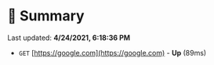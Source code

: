 # 📖 Summary
Last updated: **4/24/2021, 6:18:36 PM**

- `GET` [https://google.com](https://google.com) - **Up** (89ms)
